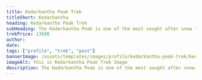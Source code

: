 ```yaml
--- 
title: Kedarkantha Peak Trek
titleShort: Kedarkantha
heading: Kedarkantha Peak Trek
subHeading: The Kedarkantha Peak is one of the most sought after snow trekking destinations in India.
trekPrice: 13500
author: 
date: 
tags: ["profile", "trek", "post"]
bannerImage: /assets/templates/images/profile/kedarkantha-peak-trek/kedarkantha-peak-trek-profile-header.jpg
imageAlt: this is Kedarkantha Peak Trek Image
description: The Kedarkantha Peak is one of the most sought after snow trekking destinations in India. | Trek with HIMALAYAN HIKING CLUB
---
```

